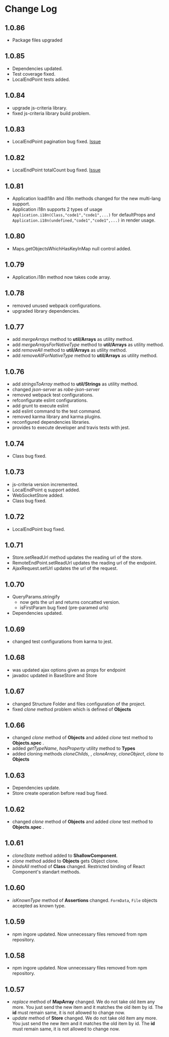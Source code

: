 # Change Log

## 1.0.86
* Package files upgraded

## 1.0.85
* Dependencies updated.
* Test coverage fixed.
* LocalEndPoint tests added.

## 1.0.84
* upgrade js-criteria library. 
* fixed js-criteria library build problem.


## 1.0.83
* LocalEndPoint pagination bug fixed. [Issue](https://github.com/robeio/robe-react-ui/issues/39)

## 1.0.82
* LocalEndPoint totalCount bug fixed. [Issue](https://github.com/robeio/robe-react-ui/issues/34)

## 1.0.81 
* Application loadI18n and i18n methods changed for the new multi-lang support.
* Application i18n supports 2 types of usage `Application.i18n(Class,"code1","code1",...)` for defaultProps and `Application.i18n(undefined,"code1","code1",...)` in render usage.

## 1.0.80
* Maps.getObjectsWhichHasKeyInMap null control added.

## 1.0.79
* Application.i18n method now takes code array. 

## 1.0.78
* removed unused webpack configurations.
* upgraded library dependencies.

## 1.0.77

* add *mergeArrays* method to **util/Arrays** as utility method.
* add *mergeArraysForNativeType* method to **util/Arrays** as utility method.
* add *removeAll* method to **util/Arrays** as utility method.
* add *removeAllForNativeType* method to **util/Arrays** as utility method.

## 1.0.76

* add *stringsToArray* method to **util/Strings** as utility method.
* changed *json-server* as *robe-json-server*
* removed webpack test configurations.
* refconfigurate eslint configurations.
* add grunt to execute eslint
* add eslint command to the test command. 
* removed karma library and karma plugins.
* reconfigured dependencies libraries.
* provides to execute developer and travis tests with jest.


## 1.0.74
* Class bug fixed.

## 1.0.73
* js-criteria version incremented.
* LocalEndPoint q support added.
* WebSocketStore added.
* Class bug fixed.

## 1.0.72
* LocalEndPoint bug fixed.

## 1.0.71
* Store.setReadUrl method updates the reading url of the store.
* RemoteEndPoint.setReadUrl updates the reading url of the endpoint.
* AjaxRequest.setUrl updates the url of the request.

## 1.0.70
* QueryParams.stringify 
    * now gets the url and returns concatted version.
    * isFirstParam bug fixed (pre-paramed urls)
* Dependencies updated.

## 1.0.69 
* changed test configurations from karma to jest.

## 1.0.68
* was updated ajax options given as props for endpoint
* javadoc updated in BaseStore and Store

## 1.0.67
* changed Structure Folder and files configuration of the project.
* fixed *clone* method problem which is defined of **Objects**
  
## 1.0.66
* changed *clone* method of **Objects** and added *clone* test method to **Objects.spec** .
* added *getTypeName*, *hasProperty* utility method to **Types**
* added cloning methods *cloneChilds*, , *cloneArray*, *cloneObject*, *clone* to **Objects** 
  
## 1.0.63
* Dependencies update.
* Store create operation before read bug fixed.

## 1.0.62
* changed *clone* method of **Objects** and added *clone* test method to **Objects.spec** .

## 1.0.61
* *cloneState* method added to **ShallowComponent**. 
* *clone* method added to **Objects** gets Object clone.
* *bindsAll* method of **Class** changed. Restricted binding of React Component's standart methods.

## 1.0.60
* *isKnownType* method of **Assertions** changed. `FormData`, `File` objects accepted as known type.

## 1.0.59
* npm ingore updated. Now unnecessary files removed from npm repository.

## 1.0.58
* npm ingore updated. Now unnecessary files removed from npm repository.

## 1.0.57
* *replace* method of **MapArray** changed. We do not take old item any more. You just send the new item and it matches the old item by id.
The **id** must remain same, it is not allowed to change now.
* *update* method of **Store** changed. We do not take old item any more. You just send the new item and it matches the old item by id.
The **id** must remain same, it is not allowed to change now.
